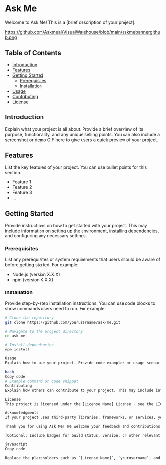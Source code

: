 # Ask Me

Welcome to Ask Me! This is a [brief description of your project].

https://github.com/Askmeai/VisualWarehouse/blob/main/askmebannergithub.png

## Table of Contents

- [Introduction](#introduction)
- [Features](#features)
- [Getting Started](#getting-started)
  - [Prerequisites](#prerequisites)
  - [Installation](#installation)
- [Usage](#usage)
- [Contributing](#contributing)
- [License](#license)

## Introduction

Explain what your project is all about. Provide a brief overview of its purpose, functionality, and any unique selling points. You can also include a screenshot or demo GIF here to give users a quick preview of your project.

## Features

List the key features of your project. You can use bullet points for this section.

- Feature 1
- Feature 2
- Feature 3
- ...

## Getting Started

Provide instructions on how to get started with your project. This may include information on setting up the environment, installing dependencies, and configuring any necessary settings.

### Prerequisites

List any prerequisites or system requirements that users should be aware of before getting started. For example:

- Node.js (version X.X.X)
- npm (version X.X.X)

### Installation

Provide step-by-step installation instructions. You can use code blocks to show commands users need to run. For example:

```bash
# Clone the repository
git clone https://github.com/yourusername/ask-me.git

# Navigate to the project directory
cd ask-me

# Install dependencies
npm install

Usage
Explain how to use your project. Provide code examples or usage scenarios to help users understand how to interact with your application or library.

bash
Copy code
# Example command or code snippet
Contributing
Explain how others can contribute to your project. This may include information on how to report bugs, suggest new features, or submit pull requests. Be sure to include guidelines for coding style and pull request reviews if applicable.

License
This project is licensed under the [License Name] License - see the LICENSE file for details.

Acknowledgments
If your project uses third-party libraries, frameworks, or services, you can acknowledge them here and provide links to their documentation or websites.

Thank you for using Ask Me! We welcome your feedback and contributions. If you have any questions or need assistance, please feel free to contact us.

[Optional: Include badges for build status, version, or other relevant information]

javascript
Copy code

Replace the placeholders such as `[License Name]`, `yourusername`, and `your.email@example.com` with your project's specific information. Additionally, customize the sections, formatting, and content as needed to best represent your project.
